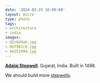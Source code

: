 ```yaml
---
date: '2024-03-23 16:00:00'
layout: micro
type: photo
tags:
- architecture
- india
images:
- d2c6d4ab.jpg
- 8bf981c8.jpg
- eb252994.jpg
---
```


**[Adalaj Stepwell](https://en.wikipedia.org/wiki/Adalaj_Stepwell)**. Gujarat, India. Built in 1498.

We should build more [stepwells](https://en.wikipedia.org/wiki/Stepwell).
